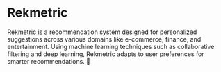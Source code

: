 # Rekmetric
Rekmetric is a recommendation system designed for personalized suggestions across various domains like e-commerce, finance, and entertainment. Using machine learning techniques such as collaborative filtering and deep learning, Rekmetric adapts to user preferences for smarter recommendations. 🚀
